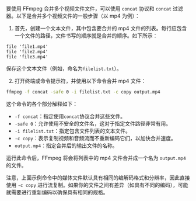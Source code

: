 要使用 FFmpeg 合并多个视频文件文件，可以使用 `concat` 协议和 `concat` 过滤器。以下是合并多个视频文件的一般步骤（以 mp4 为例）：

1. 首先，创建一个文本文件，其中包含要合并的 mp4 文件的列表。每行应包含一个文件的路径，文件书写的顺序就是合并的顺序。如下所示：

```
file 'file1.mp4'
file 'file2.mp4'
file 'file3.mp4'
```

保存这个文本文件（例如，命名为`filelist.txt`）。

2. 打开终端或命令提示符，并使用以下命令合并 mp4 文件：

```bash
ffmpeg -f concat -safe 0 -i filelist.txt -c copy output.mp4
```

这个命令的各个部分解释如下：

- `-f concat`：指定使用`concat`协议合并这些文件。
- `-safe 0`：允许使用不安全的文件名，这对于指定文件路径非常有用。
- `-i filelist.txt`：指定包含文件列表的文本文件。
- `-c copy`：表示复制视频和音频流而不重新编码它们，以加快合并速度。
- `output.mp4`：指定合并后的输出文件的名称。

运行此命令后，FFmpeg 将会将列表中的 mp4 文件合并成一个名为 `output.mp4` 的文件。

注意，上面示例命令中的媒体文件默认具有相同的编解码格式和分辨率，因此直接使用 `-c copy` 进行流复制。如果你的文件之间有差异（如具有不同的编码），可能就需要进行重新编码以确保具有相同的规格。